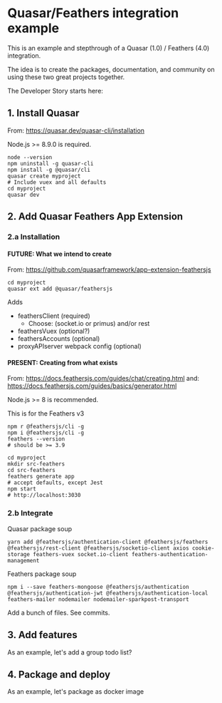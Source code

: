 # Quasar/Feathers integration example

This is an example and stepthrough of a Quasar (1.0) / Feathers (4.0) integration.

The idea is to create the packages, documentation, and community on using these two great projects together.

The Developer Story starts here:

## 1. Install Quasar

From: https://quasar.dev/quasar-cli/installation

Node.js >= 8.9.0 is required.

```
node --version
npm uninstall -g quasar-cli
npm install -g @quasar/cli
quasar create myproject
# Include vuex and all defaults
cd myproject
quasar dev
```

## 2. Add Quasar Feathers App Extension

### 2.a Installation

#### FUTURE: What we intend to create

From: https://github.com/quasarframework/app-extension-feathersjs

```
cd myproject
quasar ext add @quasar/feathersjs
```

Adds 
- feathersClient (required)
  - Choose: (socket.io or primus) and/or rest 
- feathersVuex (optional?) 
- feathersAccounts (optional)
- proxyAPIserver webpack config (optional)

#### PRESENT: Creating from what exists

From: https://docs.feathersjs.com/guides/chat/creating.html
 and: https://docs.feathersjs.com/guides/basics/generator.html

Node.js >= 8 is recommended.

This is for the Feathers v3

```
npm r @feathersjs/cli -g
npm i @feathersjs/cli -g
feathers --version
# should be >= 3.9

cd myproject
mkdir src-feathers
cd src-feathers
feathers generate app
# accept defaults, except Jest
npm start
# http://localhost:3030
```

### 2.b Integrate

Quasar package soup

```
yarn add @feathersjs/authentication-client @feathersjs/feathers @feathersjs/rest-client @feathersjs/socketio-client axios cookie-storage feathers-vuex socket.io-client feathers-authentication-management
```

Feathers package soup

```
npm i --save feathers-mongoose @feathersjs/authentication @feathersjs/authentication-jwt @feathersjs/authentication-local feathers-mailer nodemailer nodemailer-sparkpost-transport
```

Add a bunch of files.  See commits.

## 3. Add features

As an example, let's add a group todo list?

## 4. Package and deploy

As an example, let's package as docker image

